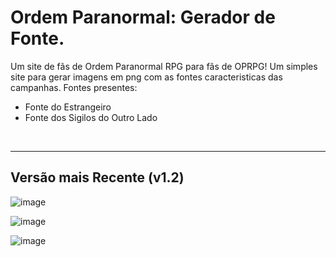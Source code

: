 # Ordem Paranormal: Gerador de Fonte.
Um site de fãs de Ordem Paranormal RPG para fãs de OPRPG! Um simples site para gerar imagens em png com as fontes caracteristicas das campanhas.
Fontes presentes:
- Fonte do Estrangeiro
- Fonte dos Sigilos do Outro Lado
<br>

---

## Versão mais Recente (v1.2)

![image](https://github.com/user-attachments/assets/38a3b32a-a67f-4830-9480-9c6efff5aab4)

![image](https://github.com/user-attachments/assets/c9bba1a0-58de-4606-b7f5-d5cb30a5bce3)

![image](https://github.com/user-attachments/assets/baae770a-3b77-4d74-960a-8060eda18977)
